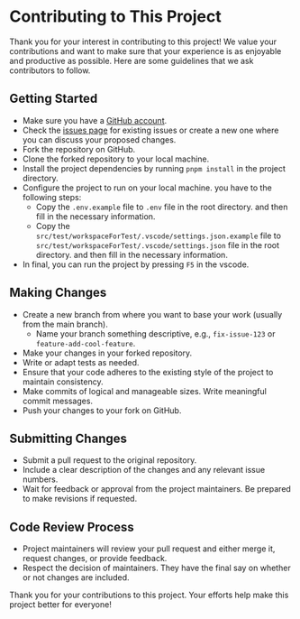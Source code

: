 # Contributing to This Project

Thank you for your interest in contributing to this project! We value your contributions and want to make sure that your experience is as enjoyable and productive as possible. Here are some guidelines that we ask contributors to follow.

## Getting Started

- Make sure you have a [GitHub account](https://github.com/signup).
- Check the [issues page](https://github.com/wuchuheng/vscode-grammar-checker/issues) for existing issues or create a new one where you can discuss your proposed changes.
- Fork the repository on GitHub.
- Clone the forked repository to your local machine.
- Install the project dependencies by running `pnpm install` in the project directory.
- Configure the project to run on your local machine. you have to the following steps:
  - Copy the `.env.example` file to `.env` file in the root directory. and then fill in the necessary information.
  - Copy the `src/test/workspaceForTest/.vscode/settings.json.example` file to `src/test/workspaceForTest/.vscode/settings.json` file in the root directory. and then fill in the necessary information.
- In final, you can run the project by pressing `F5` in the vscode.

## Making Changes

- Create a new branch from where you want to base your work (usually from the main branch).
  - Name your branch something descriptive, e.g., `fix-issue-123` or `feature-add-cool-feature`.
- Make your changes in your forked repository.
- Write or adapt tests as needed.
- Ensure that your code adheres to the existing style of the project to maintain consistency.
- Make commits of logical and manageable sizes. Write meaningful commit messages.
- Push your changes to your fork on GitHub.

## Submitting Changes

- Submit a pull request to the original repository.
- Include a clear description of the changes and any relevant issue numbers.
- Wait for feedback or approval from the project maintainers. Be prepared to make revisions if requested.

## Code Review Process

- Project maintainers will review your pull request and either merge it, request changes, or provide feedback.
- Respect the decision of maintainers. They have the final say on whether or not changes are included.

Thank you for your contributions to this project. Your efforts help make this project better for everyone!
